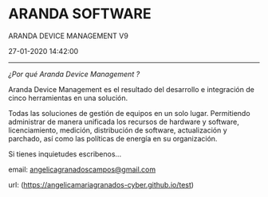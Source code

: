 
# ARANDA SOFTWARE 

ARANDA DEVICE MANAGEMENT V9

27-01-2020 14:42:00

---

*¿Por qué Aranda Device Management ?*

Aranda Device Management es el resultado del desarrollo e integración de cinco herramientas en una solución. 

Todas las soluciones de gestión de equipos en un solo lugar. Permitiendo administrar de manera unificada los recursos de hardware y
software, licenciamiento, medición, distribución de software,
actualización y parchado, así como las políticas de energía en su
organización.

Si tienes inquietudes escribenos...

email: angelicagranadoscampos@gmail.com

url: (https://angelicamariagranados-cyber.github.io/test)
